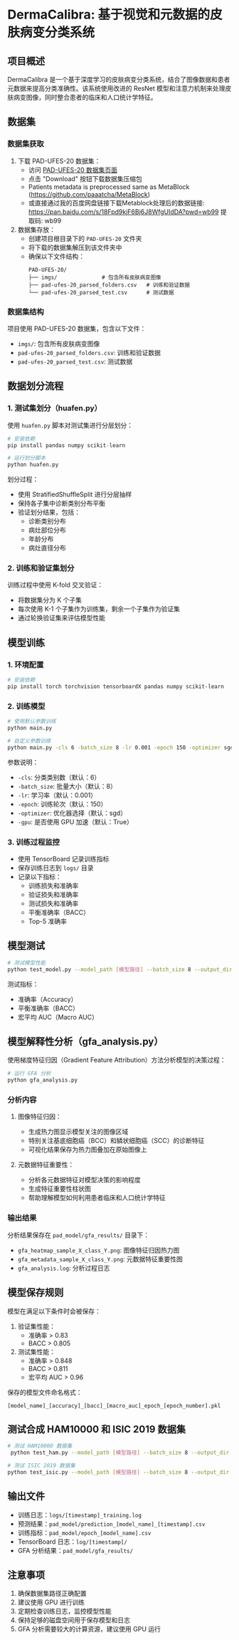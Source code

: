 # DermaCalibra: 基于视觉和元数据的皮肤病变分类系统

## 项目概述

DermaCalibra 是一个基于深度学习的皮肤病变分类系统，结合了图像数据和患者元数据来提高分类准确性。该系统使用改进的 ResNet 模型和注意力机制来处理皮肤病变图像，同时整合患者的临床和人口统计学特征。

## 数据集

### 数据集获取

1. 下载 PAD-UFES-20 数据集：
   - 访问 [PAD-UFES-20 数据集页面](https://data.mendeley.com/datasets/zr7vgbcyr2/1)
   - 点击 "Download" 按钮下载数据集压缩包
   - Patients metadata is preprocessed same as MetaBlock (https://github.com/paaatcha/MetaBlock)
   - 或直接通过我的百度网盘链接下载Metablock处理后的数据链接: https://pan.baidu.com/s/18Fpd9kjF6Bj6J8WfgUIdDA?pwd=wb99 提取码: wb99
2. 数据集存放：
   - 创建项目根目录下的 `PAD-UFES-20` 文件夹
   - 将下载的数据集解压到该文件夹中
   - 确保以下文件结构：
     ```
     PAD-UFES-20/
     ├── imgs/              # 包含所有皮肤病变图像
     ├── pad-ufes-20_parsed_folders.csv   # 训练和验证数据
     └── pad-ufes-20_parsed_test.csv      # 测试数据
     ```

### 数据集结构

项目使用 PAD-UFES-20 数据集，包含以下文件：
- `imgs/`: 包含所有皮肤病变图像
- `pad-ufes-20_parsed_folders.csv`: 训练和验证数据
- `pad-ufes-20_parsed_test.csv`: 测试数据

## 数据划分流程

### 1. 测试集划分（huafen.py）

使用 `huafen.py` 脚本对测试集进行分层划分：

```python
# 安装依赖
pip install pandas numpy scikit-learn

# 运行划分脚本
python huafen.py
```

划分过程：
- 使用 StratifiedShuffleSplit 进行分层抽样
- 保持各子集中诊断类别分布平衡
- 验证划分结果，包括：
  - 诊断类别分布
  - 病灶部位分布
  - 年龄分布
  - 病灶直径分布

### 2. 训练和验证集划分

训练过程中使用 K-fold 交叉验证：
- 将数据集分为 K 个子集
- 每次使用 K-1 个子集作为训练集，剩余一个子集作为验证集
- 通过轮换验证集来评估模型性能

## 模型训练

### 1. 环境配置

```bash
# 安装依赖
pip install torch torchvision tensorboardX pandas numpy scikit-learn
```

### 2. 训练模型

```bash
# 使用默认参数训练
python main.py

# 自定义参数训练
python main.py -cls 6 -batch_size 8 -lr 0.001 -epoch 150 -optimizer sgd -gpu True
```

参数说明：
- `-cls`: 分类类别数（默认：6）
- `-batch_size`: 批量大小（默认：8）
- `-lr`: 学习率（默认：0.001）
- `-epoch`: 训练轮次（默认：150）
- `-optimizer`: 优化器选择（默认：sgd）
- `-gpu`: 是否使用 GPU 加速（默认：True）

### 3. 训练过程监控

- 使用 TensorBoard 记录训练指标
- 保存训练日志到 `logs/` 目录
- 记录以下指标：
  - 训练损失和准确率
  - 验证损失和准确率
  - 测试损失和准确率
  - 平衡准确率（BACC）
  - Top-5 准确率

## 模型测试

```bash
# 测试模型性能
python test_model.py --model_path [模型路径] --batch_size 8 --output_dir [输出目录]
```

测试指标：
- 准确率（Accuracy）
- 平衡准确率（BACC）
- 宏平均 AUC（Macro AUC）

## 模型解释性分析（gfa_analysis.py）

使用梯度特征归因（Gradient Feature Attribution）方法分析模型的决策过程：

```bash
# 运行 GFA 分析
python gfa_analysis.py
```

### 分析内容

1. 图像特征归因：
   - 生成热力图显示模型关注的图像区域
   - 特别关注基底细胞癌（BCC）和鳞状细胞癌（SCC）的诊断特征
   - 可视化结果保存为热力图叠加在原始图像上

2. 元数据特征重要性：
   - 分析各元数据特征对模型决策的影响程度
   - 生成特征重要性柱状图
   - 帮助理解模型如何利用患者临床和人口统计学特征

### 输出结果

分析结果保存在 `pad_model/gfa_results/` 目录下：
- `gfa_heatmap_sample_X_class_Y.png`: 图像特征归因热力图
- `gfa_metadata_sample_X_class_Y.png`: 元数据特征重要性图
- `gfa_analysis.log`: 分析过程日志

## 模型保存规则

模型在满足以下条件时会被保存：
1. 验证集性能：
   - 准确率 > 0.83
   - BACC > 0.805
2. 测试集性能：
   - 准确率 > 0.848
   - BACC > 0.811
   - 宏平均 AUC > 0.96

保存的模型文件命名格式：
```
[model_name]_[accuracy]_[bacc]_[macro_auc]_epoch_[epoch_number].pkl
```
## 测试合成 HAM10000 和 ISIC 2019 数据集
```bash
# 测试 HAM10000 数据集
 python test_ham.py --model_path [模型路径] --batch_size 8 --output_dir [输出目录]
```
 ```bash
# 测试 ISIC 2019 数据集
 python test_isic.py --model_path [模型路径] --batch_size 8 --output_dir [输出目录]
```
## 输出文件

- 训练日志：`logs/[timestamp]_training.log`
- 预测结果：`pad_model/prediction_[model_name]_[timestamp].csv`
- 训练指标：`pad_model/epoch_[model_name].csv`
- TensorBoard 日志：`log/[timestamp]/`
- GFA 分析结果：`pad_model/gfa_results/`

## 注意事项

1. 确保数据集路径正确配置
2. 建议使用 GPU 进行训练
3. 定期检查训练日志，监控模型性能
4. 保持足够的磁盘空间用于保存模型和日志
5. GFA 分析需要较大的计算资源，建议使用 GPU 运行








